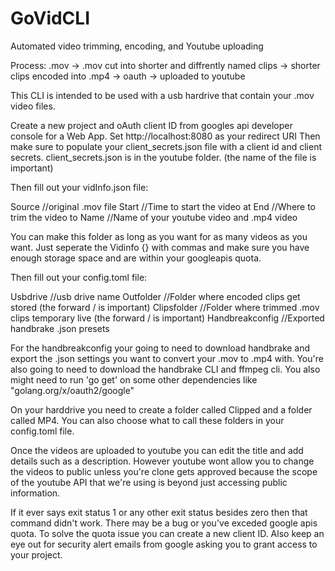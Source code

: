 # GoVidCLI
Automated video trimming, encoding, and Youtube uploading

Process:
.mov -> .mov cut into shorter and diffrently named clips -> shorter clips encoded into .mp4 -> oauth -> uploaded to youtube

This CLI is intended to be used with a usb hardrive that contain your .mov video files.

Create a new project and oAuth client ID from googles api developer console for a Web App.
Set http://localhost:8080 as your redirect URI
Then make sure to populate your client_secrets.json file with a client id and client secrets.
client_secrets.json is in the youtube folder. (the name of the file is important)

Then fill out your vidInfo.json file:

  Source  //original .mov file
	Start  //Time to start the video at
	End   //Where to trim the video to
	Name //Name of your youtube video and .mp4 video

You can make this folder as long as you want for as many videos as you want. Just seperate the Vidinfo {} with commas and make sure you have enough storage space and are within your googleapis quota.

Then fill out your config.toml file:

  Usbdrive        //usb drive name
	Outfolder       //Folder where encoded clips get stored (the forward / is important)
	Clipsfolder     //Folder where trimmed .mov clips temporary live (the forward / is important)
	Handbreakconfig //Exported handbrake .json presets

For the handbreakconfig your going to need to download handbrake and export the .json settings you want to convert your .mov to .mp4 with.
You're also going to need to download the handbrake CLI and ffmpeg cli.
You also might need to run 'go get' on some other dependencies like "golang.org/x/oauth2/google"

On your harddrive you need to create a folder called Clipped and a folder called MP4. You can also choose what to call these folders in your config.toml file.

Once the videos are uploaded to youtube you can edit the title and add details such as a description. However youtube wont allow you to change the videos to public unless you're clone gets approved because the scope of the youtube API that we're using is beyond just accessing public information.

If it ever says exit status 1 or any other exit status besides zero then that command didn't work. There may be a bug or you've exceded google apis quota. To solve the quota issue you can create a new client ID. Also keep an eye out for security alert emails from google asking you to grant access to your project.
